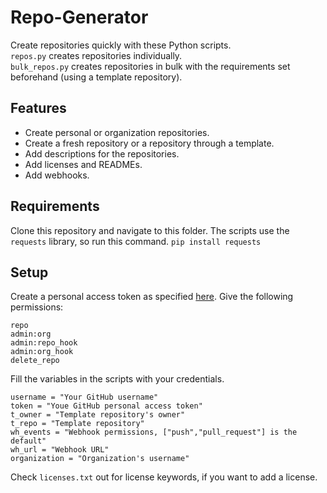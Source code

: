 # Repo-Generator
Create repositories quickly with these Python scripts. <br>
`repos.py` creates repositories individually. <br>
`bulk_repos.py` creates repositories in bulk with the requirements set beforehand (using a template repository).

## Features
- Create personal or organization repositories.
- Create a fresh repository or a repository through a template.
- Add descriptions for the repositories.
- Add licenses and READMEs.
- Add webhooks.

## Requirements
Clone this repository and navigate to this folder.
The scripts use the `requests` library, so run this command.
```pip install requests```

## Setup
Create a personal access token as specified [here](https://docs.github.com/en/github/authenticating-to-github/creating-a-personal-access-token).
Give the following permissions:
```
repo
admin:org
admin:repo_hook
admin:org_hook
delete_repo
```
Fill the variables in the scripts with your credentials.
```
username = "Your GitHub username"
token = "Youe GitHub personal access token"
t_owner = "Template repository's owner"
t_repo = "Template repository"
wh_events = "Webhook permissions, ["push","pull_request"] is the default"
wh_url = "Webhook URL"
organization = "Organization's username"
```
Check `licenses.txt` out for license keywords, if you want to add a license.
